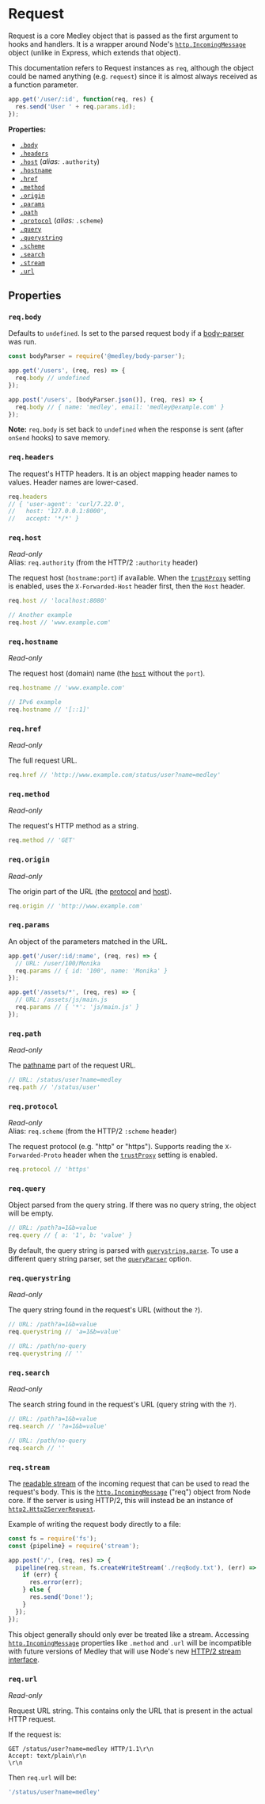 # Request

Request is a core Medley object that is passed as the first argument to hooks and handlers.
It is a wrapper around Node's [`http.IncomingMessage`][http.IncomingMessage] object
(unlike in Express, which extends that object).

This documentation refers to Request instances as `req`, although the object could be named
anything (e.g. `request`) since it is almost always received as a function parameter.

```js
app.get('/user/:id', function(req, res) {
  res.send('User ' + req.params.id);
});
```

**Properties:**

+ [`.body`](#reqbody)
+ [`.headers`](#reqheaders)
+ [`.host`](#reqhost) (_alias:_ `.authority`)
+ [`.hostname`](#reqhostname)
+ [`.href`](#reqhref)
+ [`.method`](#reqmethod)
+ [`.origin`](#reqorigin)
+ [`.params`](#reqparams)
+ [`.path`](#reqpath)
+ [`.protocol`](#reqprotocol) (_alias:_ `.scheme`)
+ [`.query`](#reqquery)
+ [`.querystring`](#reqquerystring)
+ [`.scheme`](#reqscheme)
+ [`.search`](#reqsearch)
+ [`.stream`](#reqstream)
+ [`.url`](#requrl)

## Properties

### `req.body`

Defaults to `undefined`. Is set to the parsed request body if a
[body-parser](https://github.com/medleyjs/medley#body-parsing) was run.

```js
const bodyParser = require('@medley/body-parser');

app.get('/users', (req, res) => {
  req.body // undefined
});

app.post('/users', [bodyParser.json()], (req, res) => {
  req.body // { name: 'medley', email: 'medley@example.com' }
});
```

**Note:** `req.body` is set back to `undefined` when the response is sent
(after `onSend` hooks) to save memory.

### `req.headers`

The request's HTTP headers. It is an object mapping header names to values.
Header names are lower-cased.

```js
req.headers
// { 'user-agent': 'curl/7.22.0',
//   host: '127.0.0.1:8000',
//   accept: '*/*' }
```

### `req.host`

*Read-only*<br>
Alias: `req.authority` (from the HTTP/2 `:authority` header)

The request host (`hostname:port`) if available. When the [`trustProxy`](Medley.md#trustproxy)
setting is enabled, uses the `X-Forwarded-Host` header first, then the `Host` header.

```js
req.host // 'localhost:8080'

// Another example
req.host // 'www.example.com'
```

### `req.hostname`

*Read-only*

The request host (domain) name (the [`host`](#reqhost) without the `port`).

```js
req.hostname // 'www.example.com'

// IPv6 example
req.hostname // '[::1]'
```

### `req.href`

*Read-only*

The full request URL.

```js
req.href // 'http://www.example.com/status/user?name=medley'
```

### `req.method`

*Read-only*

The request's HTTP method as a string.

```js
req.method // 'GET'
```

### `req.origin`

*Read-only*

The origin part of the URL (the [protocol](#reqprotocol) and [host](#reqhost)).

```js
req.origin // 'http://www.example.com'
```

### `req.params`

An object of the parameters matched in the URL.

```js
app.get('/user/:id/:name', (req, res) => {
  // URL: /user/100/Monika
  req.params // { id: '100', name: 'Monika' }
});

app.get('/assets/*', (req, res) => {
  // URL: /assets/js/main.js
  req.params // { '*': 'js/main.js' }
});
```

### `req.path`

*Read-only*

The [pathname](https://nodejs.org/dist/latest/docs/api/url.html#url_url_pathname)
part of the request URL.

```js
// URL: /status/user?name=medley
req.path // '/status/user'
```

### `req.protocol`

*Read-only*<br>
Alias: `req.scheme` (from the HTTP/2 `:scheme` header)

The request protocol (e.g. "http" or "https"). Supports reading the `X-Forwarded-Proto`
header when the [`trustProxy`](Medley.md#trustproxy) setting is enabled.

```js
req.protocol // 'https'
```

### `req.query`

Object parsed from the query string. If there was no query string, the object will be empty.

```js
// URL: /path?a=1&b=value
req.query // { a: '1', b: 'value' }
```

By default, the query string is parsed with [`querystring.parse`](https://nodejs.org/api/querystring.html#querystring_querystring_parse_str_sep_eq_options).
To use a different query string parser, set the [`queryParser`](Medley.md#queryparser) option.

### `req.querystring`

*Read-only*

The query string found in the request's URL (without the `?`).

```js
// URL: /path?a=1&b=value
req.querystring // 'a=1&b=value'

// URL: /path/no-query
req.querystring // ''
```

### `req.search`

*Read-only*

The search string found in the request's URL (query string with the `?`).

```js
// URL: /path?a=1&b=value
req.search // '?a=1&b=value'

// URL: /path/no-query
req.search // ''
```

### `req.stream`

The [readable stream](https://nodejs.org/api/stream.html#stream_class_stream_readable)
of the incoming request that can be used to read the request's body. This is the
[`http.IncomingMessage`][http.IncomingMessage] ("req") object from Node core. If the
server is using HTTP/2, this will instead be an instance of
[`http2.Http2ServerRequest`](https://nodejs.org/api/http2.html#http2_class_http2_http2serverrequest).

Example of writing the request body directly to a file:

```js
const fs = require('fs');
const {pipeline} = require('stream');

app.post('/', (req, res) => {
  pipeline(req.stream, fs.createWriteStream('./reqBody.txt'), (err) => {
    if (err) {
      res.error(err);
    } else {
      res.send('Done!');
    }
  });
});
```

This object generally should only ever be treated like a stream. Accessing
[`http.IncomingMessage`][http.IncomingMessage] properties like `.method` and
`.url` will be incompatible with future versions of Medley that will use Node's new
[HTTP/2 stream interface](https://nodejs.org/api/http2.html#http2_class_http2stream).

### `req.url`

*Read-only*

Request URL string. This contains only the URL that is present in the actual HTTP request.

If the request is:

```
GET /status/user?name=medley HTTP/1.1\r\n
Accept: text/plain\r\n
\r\n
```

Then `req.url` will be:

```js
'/status/user?name=medley'
```

[http.IncomingMessage]: https://nodejs.org/dist/latest/docs/api/http.html#http_class_http_incomingmessage
